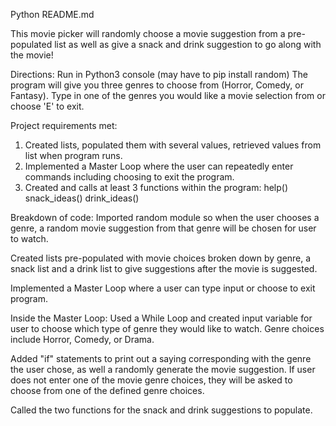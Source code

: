 Python README.md

This movie picker will randomly choose a movie suggestion from a pre-populated list as well as give a snack and drink suggestion to go along with the movie! 

Directions:
Run in Python3 console (may have to pip install random)
The program will give you three genres to choose from (Horror, Comedy, or Fantasy). 
Type in one of the genres you would like a movie selection from or choose 'E' to exit.

Project requirements met:
1. Created lists, populated them with several values, retrieved values from list when program runs.
2. Implemented a Master Loop where the user can repeatedly enter commands including choosing to exit the program.
3. Created and calls at least 3 functions within the program: help() snack_ideas() drink_ideas()

Breakdown of code:
Imported random module so when the user chooses a genre, a random movie suggestion from that genre will be chosen for user to watch.

Created lists pre-populated with movie choices broken down by genre, a snack list and a drink list to give suggestions after the movie is suggested. 

Implemented a Master Loop where a user can type input or choose to exit program.

Inside the Master Loop: 
Used a While Loop and created input variable for user to choose which type of genre they would like to watch. Genre choices include Horror, Comedy, or Drama.

Added "if" statements to print out a saying corresponding with the genre the user chose, as well a randomly generate the movie suggestion. If user does not enter one of the movie genre choices, they will be asked to choose from one of the defined genre choices.

Called the two functions for the snack and drink suggestions to populate.